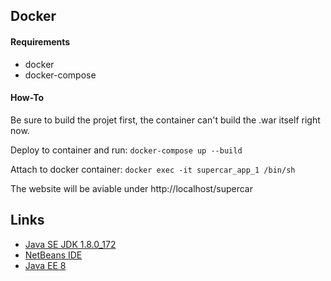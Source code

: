 ## Docker

#### Requirements

- docker
- docker-compose


#### How-To

Be sure to build the projet first, the container can't build the .war itself right now.

Deploy to container and run: `docker-compose up --build`

Attach to docker container: `docker exec -it supercar_app_1 /bin/sh`

The website will be aviable under http://localhost/supercar

## Links

- [Java SE JDK 1.8.0_172](http://www.oracle.com/technetwork/java/javase/downloads/jdk8-downloads-2133151.html)
- [NetBeans IDE](https://netbeans.org/downloads/start.html?platform=windows&lang=en&option=javaee)
- [Java EE 8](http://www.oracle.com/technetwork/java/javaee/downloads/java-ee-sdk-downloads-3908423.html)